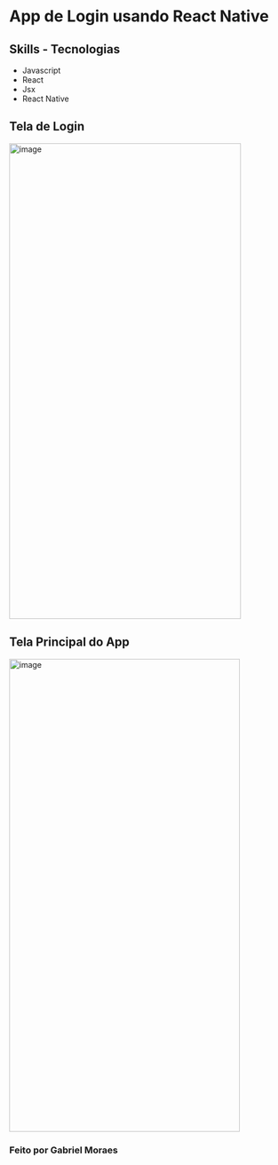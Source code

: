 # App de Login usando React Native

## Skills - Tecnologias
* Javascript
* React
* Jsx
* React Native

## Tela de Login
<img width="417" height="857" alt="image" src="https://github.com/user-attachments/assets/1bb7db3a-fc0d-4143-a18b-b530ca28cd25" />

## Tela Principal do App
<img width="415" height="852" alt="image" src="https://github.com/user-attachments/assets/cba9f1e4-0d47-40ca-832c-f0e82ab72357" />

### Feito por Gabriel Moraes
